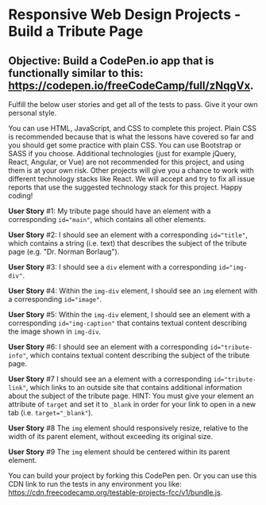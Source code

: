 # Responsive Web Design Projects - Build a Tribute Page
## Objective: Build a CodePen.io app that is functionally similar to this: https://codepen.io/freeCodeCamp/full/zNqgVx.

Fulfill the below user stories and get all of the tests to pass. Give it your own personal style.

You can use HTML, JavaScript, and CSS to complete this project. Plain CSS is recommended because that is what the lessons have covered so far and you should get some practice with plain CSS. You can use Bootstrap or SASS if you choose. Additional technologies (just for example jQuery, React, Angular, or Vue) are not recommended for this project, and using them is at your own risk. Other projects will give you a chance to work with different technology stacks like React. We will accept and try to fix all issue reports that use the suggested technology stack for this project. Happy coding!

**User Story** #1: My tribute page should have an element with a corresponding `id="main"`, which contains all other elements.

**User Story** #2: I should see an element with a corresponding `id="title"`, which contains a string (i.e. text) that describes the subject of the tribute page (e.g. "Dr. Norman Borlaug").

**User Story** #3: I should see a `div` element with a corresponding `id="img-div"`.

**User Story** #4: Within the `img-div` element, I should see an `img` element with a corresponding `id="image"`.

**User Story** #5: Within the `img-div` element, I should see an element with a corresponding `id="img-caption"` that contains textual content describing the image shown in `img-div`.

**User Story** #6: I should see an element with a corresponding `id="tribute-info"`, which contains textual content describing the subject of the tribute page.

**User Story** #7 I should see an a element with a corresponding `id="tribute-link"`, which links to an outside site that contains additional information about the subject of the tribute page. HINT: You must give your element an attribute of `target` and set it to `_blank` in order for your link to open in a new tab (i.e. `target="_blank"`).

**User Story** #8 The `img` element should responsively resize, relative to the width of its parent element, without exceeding its original size.

**User Story** #9 The `img` element should be centered within its parent element.

You can build your project by forking this CodePen pen. Or you can use this CDN link to run the tests in any environment you like: https://cdn.freecodecamp.org/testable-projects-fcc/v1/bundle.js.